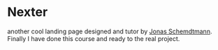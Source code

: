 # Nexter
another cool landing page designed and tutor by <a href="https://www.udemy.com/user/jonasschmedtmann/">Jonas Schemdtmann</a>. Finally I have done this course and ready to the real project.
